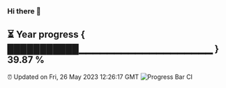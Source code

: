 ### Hi there 👋
⏳ Year progress { ███████████▁▁▁▁▁▁▁▁▁▁▁▁▁▁▁▁▁▁▁ } 39.87 %
---
⏰ Updated on Fri, 26 May 2023 12:26:17 GMT
![Progress Bar CI](https://github.com/liununu/liununu/workflows/Progress%20Bar%20CI/badge.svg)
